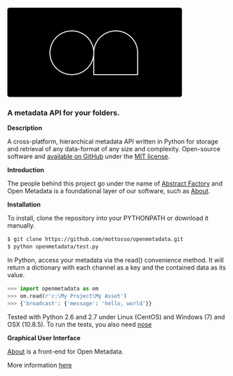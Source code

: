 ![Open Metadata](logo.png) 

### A metadata API for your folders.

**Description**

A cross-platform, hierarchical metadata API written in Python for storage and retrieval of any data-format of any size and complexity. 
Open-source software and [available on GitHub](https://github.com/abstract-factory/openmetadata) under the [MIT license](http://opensource.org/licenses/MIT>).

**Introduction**

The people behind this project go under the name of [Abstract Factory](http://abstractfactory.io) and Open Metadata is a foundational layer of our software, such as [About](http://abstractfactory.io/about).

**Installation**

To install, clone the repository into your PYTHONPATH or download it manually.
```bash
$ git clone https://github.com/mottosso/openmetadata.git
$ python openmetadata/test.py
```

In Python, access your metadata via the read() convenience method. It will return a dictionary with each channel as a key and the contained data as its value.
```python
>>> import openmetadata as om
>>> om.read(r'c:\My Project\My Asset')
>>> {'broadcast': {'message': 'hello, world'}}
```

Tested with Python 2.6 and 2.7 under Linux (CentOS) and Windows (7) and OSX (10.8.5).
To run the tests, you also need [nose](https://pypi.python.org/pypi/nose/1.3.0)

**Graphical User Interface**

[About](http://abstractfactory.io/about) is a front-end for Open Metadata. 

More information [here](http://abstractfactory.io/about)
